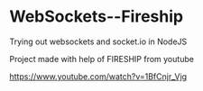 # WebSockets--Fireship
Trying out websockets and socket.io in NodeJS 

Project made with help of FIRESHIP from youtube

https://www.youtube.com/watch?v=1BfCnjr_Vjg
